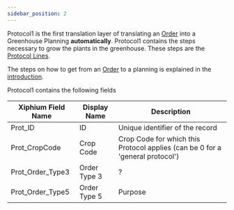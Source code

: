 ```yaml
---
sidebar_position: 2
---
```

Protocol1 is the first translation layer of translating an [Order](../../Tissue_Culture/Order.md) into a Greenhouse Planning **automatically**. Protocol1 contains the steps necessary to grow the plants in the greenhouse. These steps are the [Protocol Lines](Prot_Lines.md).

The steps on how to get from an [Order](../../Tissue_Culture/Order.md) to a planning is explained in the [introduction](Introduction.md).

Protocol1 contains the following fields


| Xiphium Field Name | Display Name | Description |
| ------------------ | ------------ | ----------- |
| Prot_ID            | ID           | Unique identifier of the record |
| Prot_CropCode      | Crop Code    | Crop Code for which this Protocol applies (can be 0 for a 'general protocol') |
| Prot_Order_Type3   | Order Type 3 | ? |
| Prot_Order_Type5   | Order Type 5 | Purpose |